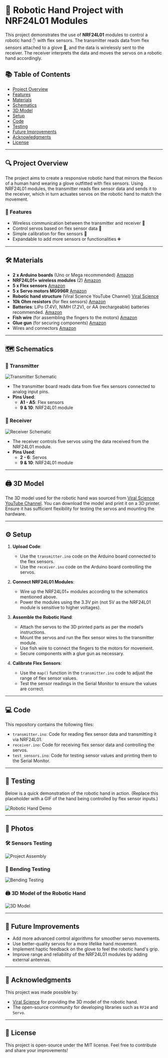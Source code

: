 # 🤖 Robotic Hand Project with NRF24L01 Modules

This project demonstrates the use of **NRF24L01** modules to control a robotic hand ✋ with flex sensors. The transmitter reads data from flex sensors attached to a glove 🧤, and the data is wirelessly sent to the receiver. The receiver interprets the data and moves the servos on a robotic hand accordingly.

## 📚 Table of Contents
- [Project Overview](#project-overview)
- [Features](#features)
- [Materials](#materials)
- [Schematics](#schematics)
- [3D Model](#3d-model)
- [Setup](#setup)
- [Code](#code)
- [Testing](#testing)
- [Future Improvements](#future-improvements)
- [Acknowledgments](#acknowledgments)
- [License](#license)

---

## 🔍 Project Overview

The project aims to create a responsive robotic hand that mirrors the flexion of a human hand wearing a glove outfitted with flex sensors. Using NRF24L01 modules, the transmitter reads flex sensor data and sends it to the receiver, which in turn actuates servos on the robotic hand to match the movement.

### 🌟 Features
- Wireless communication between the transmitter and receiver 📡
- Control servos based on flex sensor data 🔧
- Simple calibration for flex sensors 📏
- Expandable to add more sensors or functionalities ➕

---

## 🛠️ Materials

- **2 x Arduino boards** (Uno or Mega recommended) [Amazon](https://a.co/d/7hcBaU4)
- **NRF24L01+ wireless modules** (2) [Amazon](https://a.co/d/2pLEXYt)
- **5 x Flex sensors** [Amazon](https://a.co/d/0HHEU9b)
- **5 x Servo motors MG996R** [Amazon](https://a.co/d/9qywIPb)
- **Robotic hand structure** (Viral Science YouTube Channel) [Viral Science](3d__rh_priting)
- **10k Ohm resistors** (for flex sensors) [Amazon](https://a.co/d/1EXjHHf)
- **Batteries**: LiPo (7.4V), NiMH (7.2V), or AA (rechargeable) batteries recommended. [Amazon](https://a.co/d/2NYQ9gW)
- **Fish wire** (for assembling the fingers to the motors) [Amazon](https://a.co/d/iEQPEsA)
- **Glue gun** (for securing components) [Amazon](https://a.co/d/2u9a7ZK)
- Wires and connectors [Amazon](https://a.co/d/2u9a7ZK)

---

## 🗺️ Schematics

### 📡 Transmitter
![Transmitter Schematic](images/transmitter_schematic.png)
- The transmitter board reads data from five flex sensors connected to analog input pins.
- **Pins Used**:
  - **A1 - A5**: Flex sensors
  - **9 & 10**: NRF24L01 module

### 📡 Receiver
![Receiver Schematic](images/receiver_schematic.jpg)
- The receiver controls five servos using the data received from the NRF24L01 module.
- **Pins Used**:
  - **2 - 6**: Servos
  - **9 & 10**: NRF24L01 module

---

## 🖨️ 3D Model

The 3D model used for the robotic hand was sourced from [Viral Science YouTube Channel](https://www.viralsciencecreativity.com/post/arduino-flex-sensor-controlled-robot-hand). You can download the model and print it on a 3D printer. Ensure it has sufficient flexibility for testing the servos and mounting the hardware.

---

## ⚙️ Setup

1. **Upload Code**:
   - Use the `transmitter.ino` code on the Arduino board connected to the flex sensors.
   - Use the `receiver.ino` code on the Arduino board controlling the servos.

2. **Connect NRF24L01 Modules**:
   - Wire up the NRF24L01+ modules according to the schematics mentioned above.
   - Power the modules using the 3.3V pin (not 5V as the NRF24L01 module is sensitive to higher voltages).

3. **Assemble the Robotic Hand**:
   - Attach the servos to the 3D printed parts as per the model’s instructions.
   - Mount the servos and run the flex sensor wires to the transmitter module.
   - Use fish wire to connect the fingers to the motors for movement.
   - Secure components with a glue gun as necessary.

4. **Calibrate Flex Sensors**:
   - Use the `map()` function in the `transmitter.ino` code to adjust the range of flex sensor values.
   - Test the sensor readings in the Serial Monitor to ensure the values are correct.

---

## 💻 Code

This repository contains the following files:
- `transmitter.ino`: Code for reading flex sensor data and transmitting it via NRF24L01.
- `receiver.ino`: Code for receiving flex sensor data and controlling the servos.
- `test_sensors.ino`: Code for testing sensor values and printing them to the Serial Monitor.

---

## 🧪 Testing

Below is a quick demonstration of the robotic hand in action. (Replace this placeholder with a GIF of the hand being controlled by flex sensor inputs.)

![Robotic Hand Demo](images/robotic_hand_demo.gif)

---

## 📸 Photos

### 🛠️ Sensors Testing
![Project Assembly](images/project_assembly.gif)

### 🧤 Bending Testing
![Bending Testing](images/bending_testing.gif)

### 🖨️ 3D Model of the Robotic Hand
![3D Model](images/3d_model.gif)

---

## 🚀 Future Improvements

- Add more advanced control algorithms for smoother servo movements.
- Use better-quality servos for a more lifelike hand movement.
- Implement haptic feedback on the glove to feel the robotic hand's grip.
- Improve range and reliability of the NRF24L01 modules by adding external antennas.

---

## 🙏 Acknowledgments

This project was made possible by:
- [Viral Science](https://www.viralsciencecreativity.com/post/arduino-flex-sensor-controlled-robot-hand) for providing the 3D model of the robotic hand.
- The open-source community for developing libraries such as `RF24` and `Servo`.

---

## 📄 License

This project is open-source under the MIT license. Feel free to contribute and share your improvements!
